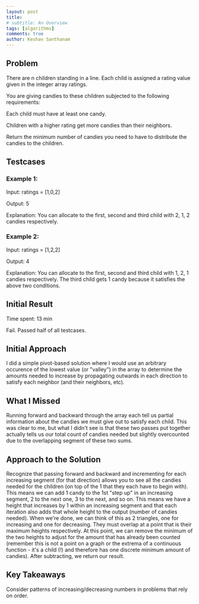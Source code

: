 ```yaml
---
layout: post
title: 
# subtitle: An Overview
tags: [algorithms]
comments: true
author: Keshav Santhanam
---
```


## Problem
There are n children standing in a line. Each child is assigned a rating value given in the integer array ratings.

You are giving candies to these children subjected to the following requirements:

Each child must have at least one candy.

Children with a higher rating get more candies than their neighbors.

Return the minimum number of candies you need to have to distribute the candies to the children.

## Testcases
### Example 1:

Input: ratings = [1,0,2]

Output: 5

Explanation: You can allocate to the first, second and third child with 2, 1, 2 candies respectively.
### Example 2:

Input: ratings = [1,2,2]

Output: 4

Explanation: You can allocate to the first, second and third child with 1, 2, 1 candies respectively.
The third child gets 1 candy because it satisfies the above two conditions.

## Initial Result
Time spent: 13 min

Fail. Passed half of all testcases. 

## Initial Approach
I did a simple pivot-based solution where I would use an arbitrary occurence of the lowest value (or "valley") in the array to determine the amounts needed to increase by propagating outwards in each direction to satisfy each neighbor (and their neighbors, etc). 

## What I Missed
Running forward and backward through the array each tell us partial information about the candies we must give out to satisfy each child. This was clear to me, but what I didn't see is that these two passes put together actually tells us our total count of candies needed but slightly overcounted due to the overlapping segment of these two sums. 

## Approach to the Solution
Recognize that passing forward and backward and incrementing for each increasing segment (for that direction) allows you to see all the candies needed for the children (on top of the 1 that they each have to begin with). This means we can add 1 candy to the 1st "step up" in an increasing segment, 2 to the next one, 3 to the next, and so on. This means we have a height that increases by 1 within an increasing segment and that each iteration also adds that whole height to the output (number of candies needed). When we're done, we can think of this as 2 triangles, one for increasing and one for decreasing. They must overlap at a point that is their maximum heights respectively. At this point, we can remove the minimum of the two heights to adjust for the amount that has already been counted (remember this is not a point on a graph or the extrema of a continuous function - it's a child (!) and therefore has one discrete minimum amount of candies). After subtracting, we return our result. 

## Key Takeaways
Consider patterns of increasing/decreasing numbers in problems that rely on order. 
